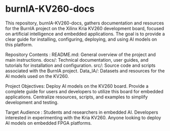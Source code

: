 # burnIA-KV260-docs
This repository, burnIA-KV260-docs, gathers documentation and resources for the BurnIA project on the Xilinx Kria KV260 development board, focused on artificial intelligence and embedded applications. The goal is to provide a clear guide for installing, configuring, deploying, and using AI models on this platform.

Repository Contents : 
    README.md: General overview of the project and main instructions.
    docs/: Technical documentation, user guides, and tutorials for installation and configuration.
    src/: Source code and scripts associated with the BurnIA project.
    Data_IA/: Datasets and resources for the AI models used on the KV260.

Project Objectives:
    Deploy AI models on the KV260 board.
    Provide a complete guide for users and developers to utilize this board for embedded applications.
    Centralize resources, scripts, and examples to simplify development and testing.

Target Audience : 
    Students and researchers in embedded AI.
    Developers interested in experimenting with the Kria KV260.
    Anyone looking to deploy AI models on embedded FPGA platforms.